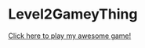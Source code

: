 # Level2GameyThing

        

<a href="https://github.com/pigchick3n/Level2GameyThing/blob/master/Enemus.jar?raw=true">Click here to play my awesome game!</a>
